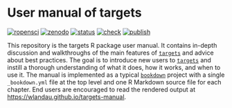 # User manual of targets

[![ropensci](https://badges.ropensci.org/401_status.svg)](https://github.com/ropensci/software-review/issues/401)
[![zenodo](https://zenodo.org/badge/273058618.svg)](https://zenodo.org/badge/latestdoi/273058618)
[![status](https://www.repostatus.org/badges/latest/active.svg)](https://www.repostatus.org/#active)
[![check](https://github.com/wlandau/targets-manual/workflows/check/badge.svg)](https://github.com/wlandau/targets-manual/actions?query=workflow%3Acheck)
[![publish](https://github.com/wlandau/targets-manual/workflows/publish/badge.svg)](https://github.com/wlandau/targets-manual/actions?query=workflow%3Apublish)

This repository is the targets R package user manual. It contains in-depth discussion and walkthroughs of the main features of [`targets`](https://github.com/wlandau/targets) and advice about best practices. The goal is to introduce new users to [`targets`](https://github.com/wlandau/targets) and instill a thorough understanding of what it does, how it works, and when to use it. The manual is implemented as a typical [`bookdown`](https://github.com/rstudio/bookdown) project with a single `_bookdown.yml` file at the top level and one R Markdown source file for each chapter. End users are encouraged to read the rendered output at <https://wlandau.github.io/targets-manual>.
